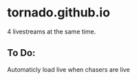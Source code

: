 # tornado.github.io

4 livestreams at the same time.

## To Do:
Automaticly load live when chasers are live 


